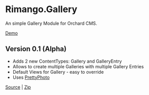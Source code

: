 Rimango.Gallery
===============

An simple Gallery Module for Orchard CMS.

[Demo](http://orchard-demos.neuhold.pro/RimangoGallery)


Version 0.1 (Alpha)
------------------
* Adds 2 new ContentTypes: Gallery and GalleryEntry
* Allows to create multiple Galleries with multiple Gallery Entries
* Default Views for Gallery - easy to override
* Uses [PrettyPhoto](http://www.no-margin-for-errors.com/projects/prettyphoto-jquery-lightbox-clone/)


[Source](https://github.com/benschi11/Rimango.Gallery/tree/v0.1) | [Zip](https://github.com/benschi11/Rimango.Gallery/archive/v0.1.zip)
